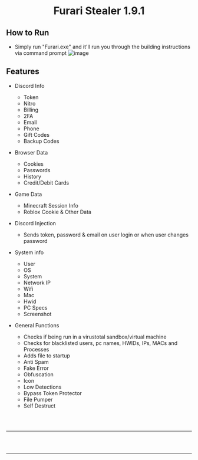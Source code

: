 <h1 align="center">
  Furari Stealer 1.9.1
</h1>

## How to Run
- Simply run "Furari.exe" and it'll run you through the building instructions  via command prompt
![image](https://github.com/user-attachments/assets/02aef180-094a-473c-acba-9542d20f559a)


## Features

- Discord Info
    - Token
    - Nitro
    - Billing
    - 2FA 
    - Email
    - Phone
    - Gift Codes
    - Backup Codes

- Browser Data
    - Cookies
    - Passwords
    - History
    - Credit/Debit Cards

- Game Data
	- Minecraft Session Info
	- Roblox Cookie & Other Data

- Discord Injection
    - Sends token, password & email on user login or when user changes password

- System info
    - User
    - OS
    - System
    - Network IP
    - Wifi
    - Mac
    - Hwid
    - PC Specs
    - Screenshot

- General Functions
    - Checks if being run in a virustotal sandbox/virtual machine
    - Checks for blacklisted users, pc names, HWIDs, IPs, MACs and Processes
    - Adds file to startup
    - Anti Spam
    - Fake Error
    - Obfuscation
    - Icon
    - Low Detections
    - Bypass Token Protector
    - File Pumper
    - Self Destruct
 
<hr  style="border-radius: 2%; margin-top: 60px; margin-bottom: 60px;"  noshade=""  size="20"  width="100%">

<hr  style="border-radius: 2%; margin-top: 60px; margin-bottom: 60px;"  noshade=""  size="20"  width="100%">
